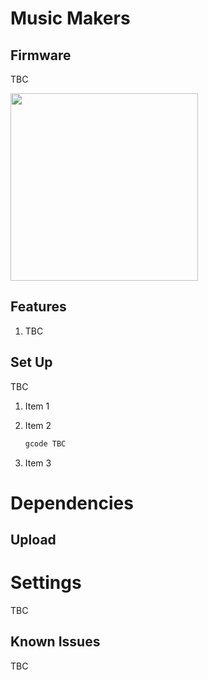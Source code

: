 # Music Makers

## Firmware

TBC

<p float="left">
  <img src="../../Documents/placeholder_image.png" height="300" />
</p>


## Features

1. TBC


## Set Up

TBC

1. Item 1

1. Item 2

    ```bash
    gcode TBC
    ```

1. Item 3

# Dependencies


## Upload

# Settings

TBC

## Known Issues

TBC
